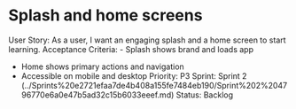 # Splash and home screens

User Story: As a user, I want an engaging splash and a home screen to start learning.
Acceptance Criteria: - Splash shows brand and loads app
- Home shows primary actions and navigation
- Accessible on mobile and desktop
Priority: P3
Sprint: Sprint 2 (../Sprints%20e2721efaa7de4b408a155fe7484eb190/Sprint%202%204796770e6a0e47b5ad32c15b6033eeef.md)
Status: Backlog